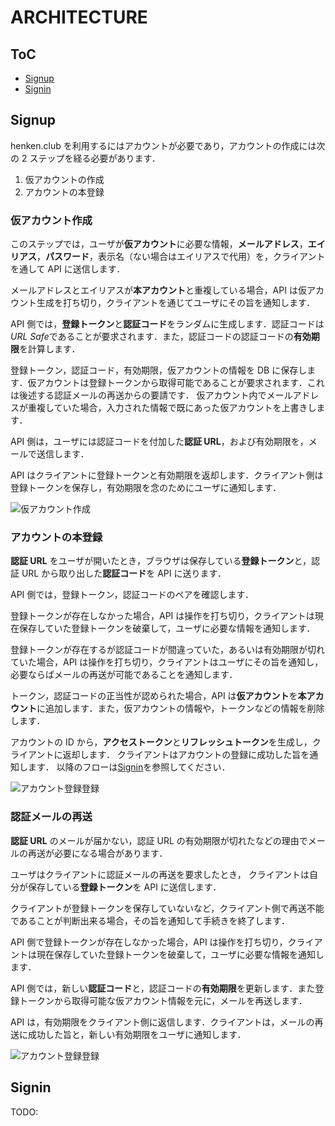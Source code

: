 # ARCHITECTURE

## ToC

- [Signup](#Signup)
- [Signin](#Signin)

## Signup

henken.club を利用するにはアカウントが必要であり，アカウントの作成には次の 2 ステップを経る必要があります．

1. 仮アカウントの作成
2. アカウントの本登録

### 仮アカウント作成

このステップでは，ユーザが**仮アカウント**に必要な情報，**メールアドレス**，**エイリアス**，**パスワード**，表示名（ない場合はエイリアスで代用）を，クライアントを通して API に送信します．

メールアドレスとエイリアスが**本アカウント**と重複している場合，API は仮アカウント生成を打ち切り，クライアントを通じてユーザにその旨を通知します．

API 側では，**登録トークン**と**認証コード**をランダムに生成します．認証コードは*URL Safe*であることが要求されます．また，認証コードの認証コードの**有効期限**を計算します．

登録トークン，認証コード，有効期限，仮アカウントの情報を DB に保存します．仮アカウントは登録トークンから取得可能であることが要求されます．これは後述する認証メールの再送からの要請です．
仮アカウント内でメールアドレスが重複していた場合，入力された情報で既にあった仮アカウントを上書きします．

API 側は，ユーザには認証コードを付加した**認証 URL**，および有効期限を，メールで送信します．

API はクライアントに登録トークンと有効期限を返却します．クライアント側は登録トークンを保存し，有効期限を念のためにユーザに通知します．

![仮アカウント作成](https://henken-club.github.io/architecture/diagrams/signup/create-temp-user.png)

### アカウントの本登録

**認証 URL** をユーザが開いたとき，ブラウザは保存している**登録トークン**と，認証 URL から取り出した**認証コード**を API に送ります．

API 側では，登録トークン，認証コードのペアを確認します．

登録トークンが存在しなかった場合，API は操作を打ち切り，クライアントは現在保存していた登録トークンを破棄して，ユーザに必要な情報を通知します．

登録トークンが存在するが認証コードが間違っていた，あるいは有効期限が切れていた場合，API は操作を打ち切り，クライアントはユーザにその旨を通知し，必要ならばメールの再送が可能であることを通知します．

トークン，認証コードの正当性が認められた場合，API は**仮アカウント**を**本アカウント**に追加します．また，仮アカウントの情報や，トークンなどの情報を削除します．

アカウントの ID から，**アクセストークン**と**リフレッシュトークン**を生成し，クライアントに返却します．
クライアントはアカウントの登録に成功した旨を通知します．
以降のフローは[Signin](#Signin)を参照してください．

![アカウント登録登録](https://henken-club.github.io/architecture/diagrams/signup/register-user.png)

### 認証メールの再送

**認証 URL** のメールが届かない，認証 URL の有効期限が切れたなどの理由でメールの再送が必要になる場合があります．

ユーザはクライアントに認証メールの再送を要求したとき，
クライアントは自分が保存している**登録トークン**を API に送信します．

クライアントが登録トークンを保存していないなど，クライアント側で再送不能であることが判断出来る場合，その旨を通知して手続きを終了します．

API 側で登録トークンが存在しなかった場合，API は操作を打ち切り，クライアントは現在保存していた登録トークンを破棄して，ユーザに必要な情報を通知します．

API 側では，新しい**認証コード**と，認証コードの**有効期限**を更新します．また登録トークンから取得可能な仮アカウント情報を元に，メールを再送します．

API は，有効期限をクライアント側に返信します．クライアントは，メールの再送に成功した旨と，新しい有効期限をユーザに通知します．

![アカウント登録登録](https://henken-club.github.io/architecture/diagrams/signup/resend-verification-email.png)

## Signin

TODO:
